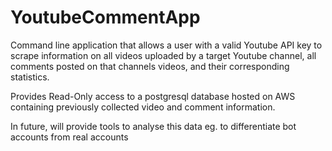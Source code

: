 # YoutubeCommentApp

Command line application that allows a user with a valid Youtube API key to scrape information on all videos uploaded by a target Youtube channel, all comments posted on that channels videos, and their corresponding statistics.

Provides Read-Only access to a postgresql database hosted on AWS containing previously collected video and comment information.

In future, will provide tools to analyse this data eg. to differentiate bot accounts from real accounts

